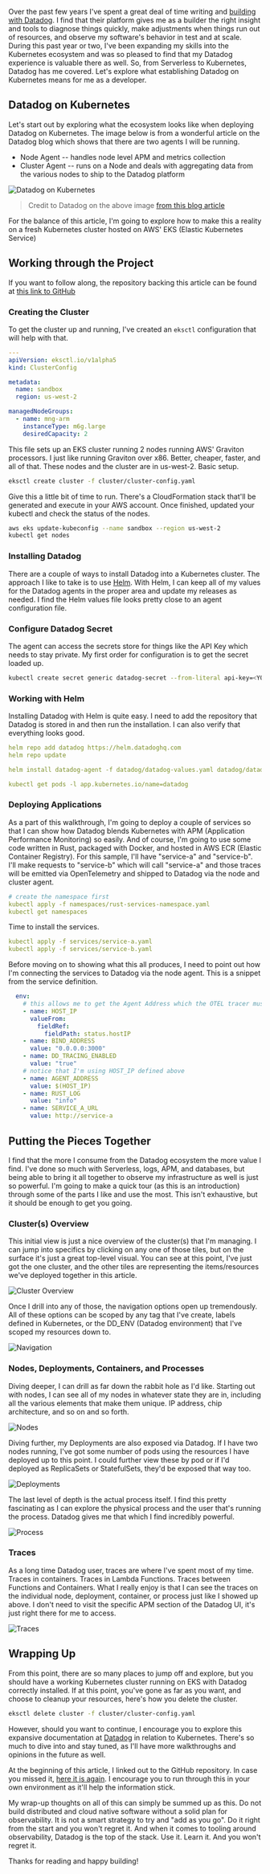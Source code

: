 Over the past few years I've spent a great deal of time writing and [building with Datadog](https://binaryheap.com/tag/datadog/). I find that their platform gives me as a builder the right insight and tools to diagnose things quickly, make adjustments when things run out of resources, and observe my software's behavior in test and at scale. During this past year or two, I've been expanding my skills into the Kubernetes ecosystem and was so pleased to find that my Datadog experience is valuable there as well. So, from Serverless to Kubernetes, Datadog has me covered. Let's explore what establishing Datadog on Kubernetes means for me as a developer.

## Datadog on Kubernetes

Let's start out by exploring what the ecosystem looks like when deploying Datadog on Kubernetes. The image below is from a wonderful article on the Datadog blog which shows that there are two agents I will be running.

* Node Agent -- handles node level APM and metrics collection
* Cluster Agent -- runs on a Node and deals with aggregating data from the various nodes to ship to the Datadog platform

![Datadog on Kubernetes](images/dd_k8s.jpg)

> Credit to Datadog on the above image [from this blog article](https://www.datadoghq.com/blog/monitoring-kubernetes-with-datadog/)

For the balance of this article, I'm going to explore how to make this a reality on a fresh Kubernetes cluster hosted on AWS' EKS (Elastic Kubernetes Service)

## Working through the Project

If you want to follow along, the repository backing this article can be found at [this link to GitHub](https://github.com/benbpyle/eks-datadog-initial)

### Creating the Cluster

To get the cluster up and running, I've created an `eksctl` configuration that will help with that.

```yaml
---
apiVersion: eksctl.io/v1alpha5
kind: ClusterConfig

metadata:
  name: sandbox
  region: us-west-2

managedNodeGroups:
  - name: mng-arm
    instanceType: m6g.large
    desiredCapacity: 2
```

This file sets up an EKS cluster running 2 nodes running AWS' Graviton processors. I just like running Graviton over x86. Better, cheaper, faster, and all of that. These nodes and the cluster are in us-west-2. Basic setup.

```bash
eksctl create cluster -f cluster/cluster-config.yaml
```

Give this a little bit of time to run. There's a CloudFormation stack that'll be generated and execute in your AWS account. Once finished, updated your kubectl and check the status of the nodes.

```bash
aws eks update-kubeconfig --name sandbox --region us-west-2
kubectl get nodes
```

### Installing Datadog

There are a couple of ways to install Datadog into a Kubernetes cluster. The approach I like to take is to use [Helm](https://helm.sh/). With Helm, I can keep all of my values for the Datadog agents in the proper area and update my releases as needed. I find the Helm values file looks pretty close to an agent configuration file.

### Configure Datadog Secret

The agent can access the secrets store for things like the API Key which needs to stay private. My first order for configuration is to get the secret loaded up.

```bash
kubectl create secret generic datadog-secret --from-literal api-key=<YOUR_DATADOG_API_KEY>
```

### Working with Helm

Installing Datadog with Helm is quite easy. I need to add the repository that Datadog is stored in and then run the installation. I can also verify that everything looks good.

```yaml
helm repo add datadog https://helm.datadoghq.com
helm repo update

helm install datadog-agent -f datadog/datadog-values.yaml datadog/datadog

kubectl get pods -l app.kubernetes.io/name=datadog
```

### Deploying Applications

As a part of this walkthrough, I'm going to deploy a couple of services so that I can show how Datadog blends Kubernetes with APM (Application Performance Monitoring) so easily. And of course, I'm going to use some code written in Rust, packaged with Docker, and hosted in AWS ECR (Elastic Container Registry). For this sample, I'll have "service-a" and "service-b". I'll make requests to "service-b" which will call "service-a" and those traces will be emitted via OpenTelemetry and shipped to Datadog via the node and cluster agent.

```yaml
# create the namespace first
kubectl apply -f namespaces/rust-services-namespace.yaml
kubectl get namespaces
```

Time to install the services.

```yaml
kubectl apply -f services/service-a.yaml
kubectl apply -f services/service-b.yaml
```

Before moving on to showing what this all produces, I need to point out how I'm connecting the services to Datadog via the node agent. This is a snippet from the service definition.

```yaml
  env:
    # this allows me to get the Agent Address which the OTEL tracer must have
    - name: HOST_IP
      valueFrom:
        fieldRef:
          fieldPath: status.hostIP
    - name: BIND_ADDRESS
      value: "0.0.0.0:3000"
    - name: DD_TRACING_ENABLED
      value: "true"
    # notice that I'm using HOST_IP defined above
    - name: AGENT_ADDRESS
      value: $(HOST_IP)
    - name: RUST_LOG
      value: "info"
    - name: SERVICE_A_URL
      value: http://service-a
```

## Putting the Pieces Together

I find that the more I consume from the Datadog ecosystem the more value I find. I've done so much with Serverless, logs, APM, and databases, but being able to bring it all together to observe my infrastructure as well is just so powerful. I'm going to make a quick tour (as this is an introduction) through some of the parts I like and use the most. This isn't exhaustive, but it should be enough to get you going.

### Cluster(s) Overview

This initial view is just a nice overview of the cluster(s) that I'm managing. I can jump into specifics by clicking on any one of those tiles, but on the surface it's just a great top-level visual. You can see at this point, I've just got the one cluster, and the other tiles are representing the items/resources we've deployed together in this article.

![Cluster Overview](./images/cluster_overview.jpg)

Once I drill into any of those, the navigation options open up tremendously. All of these options can be scoped by any tag that I've create, labels defined in Kubernetes, or the DD_ENV (Datadog environment) that I've scoped my resources down to.

![Navigation](./images/navigation.jpg)

### Nodes, Deployments, Containers, and Processes

Diving deeper, I can drill as far down the rabbit hole as I'd like. Starting out with nodes, I can see all of my nodes in whatever state they are in, including all the various elements that make them unique. IP address, chip architecture, and so on and so forth.

![Nodes](./images/node_view.jpg)

Diving further, my Deployments are also exposed via Datadog. If I have two nodes running, I've got some number of pods using the resources I have deployed up to this point. I could further view these by pod or if I'd deployed as ReplicaSets or StatefulSets, they'd be exposed that way too.

![Deployments](./images/pods_view.jpg)

The last level of depth is the actual process itself. I find this pretty fascinating as I can explore the physical process and the user that's running the process. Datadog gives me that which I find incredibly powerful.

![Process](./images/process_view.jpg)

### Traces

As a long time Datadog user, traces are where I've spent most of my time. Traces in containers. Traces in Lambda Functions. Traces between Functions and Containers. What I really enjoy is that I can see the traces on the individual node, deployment, container, or process just like I showed up above. I don't need to visit the specific APM section of the Datadog UI, it's just right there for me to access.

![Traces](./images/traces.jpg)

## Wrapping Up

From this point, there are so many places to jump off and explore, but you should have a working Kubernetes cluster running on EKS with Datadog correctly installed. If at this point, you've gone as far as you want, and choose to cleanup your resources, here's how you delete the cluster.

```bash
eksctl delete cluster -f cluster/cluster-config.yaml
```

However, should you want to continue, I encourage you to explore this expansive documentation at [Datadog](https://docs.datadoghq.com/containers/kubernetes/) in relation to Kubernetes. There's so much to dive into and stay tuned, as I'll have more walkthroughs and opinions in the future as well.

At the beginning of this article, I linked out to the GitHub repository. In case you missed it, [here it is again](https://github.com/benbpyle/eks-datadog-initial). I encourage you to run through this in your own environment as it'll help the information stick.

My wrap-up thoughts on all of this can simply be summed up as this. Do not build distributed and cloud native software without a solid plan for observability. It is not a smart strategy to try and "add as you go". Do it right from the start and you won't regret it. And when it comes to tooling around observability, Datadog is the top of the stack. Use it. Learn it. And you won't regret it.

Thanks for reading and happy building!
